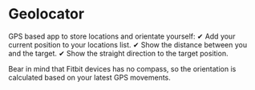 # Geolocator

GPS based app to store locations and orientate yourself:
✔ Add your current position to your locations list.
✔ Show the distance between you and the target.
✔ Show the straight direction to the target position.

Bear in mind that Fitbit devices has no compass, so the orientation is calculated based on your latest GPS movements.
